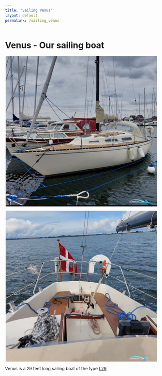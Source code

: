 ```yaml
---
title: "Sailing Venus"
layout: default
permalink: /sailing_venus
---
```


# Venus - Our sailing boat

<p align="center"><img align="center" src="/assets/pics/venus.jpeg" width="500"></p> <p align="center"><img align="center" src="/assets/pics/venus2.jpeg" width="500"></p>

Venus is a 29 feet long sailing boat of the type [L29](https://sailboatdata.com/sailboat/l-29/)
